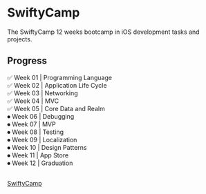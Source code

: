 # SwiftyCamp
The SwiftyCamp 12 weeks bootcamp in iOS development tasks and projects.

## Progress
✅ Week 01 | Programming Language       
✅ Week 02 | Application Life Cycle  
✅ Week 03 | Networking  
✅ Week 04 | MVC  
✅ Week 05 | Core Data and Realm  
⏺ Week 06 | Debugging  
⏺ Week 07 | MVP  
⏺ Week 08 | Testing  
⏺ Week 09 | Localization  
⏺ Week 10 | Design Patterns  
⏺ Week 11 | App Store  
⏺ Week 12 | Graduation 


##
[SwiftyCamp](https://www.facebook.com/SwiftyCamp/)
